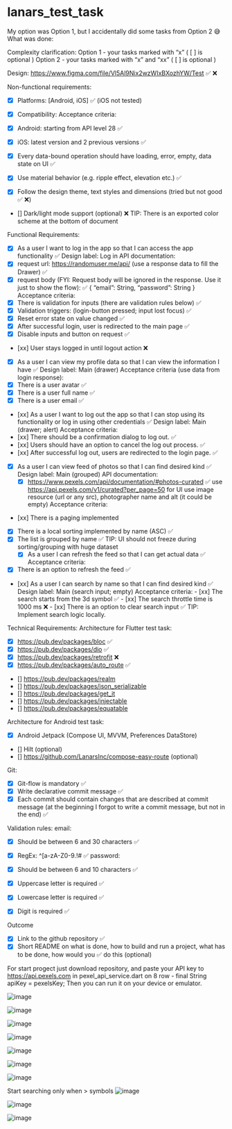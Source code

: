 # lanars_test_task
My option was Option 1, but I accidentally did some tasks from Option 2 😅
What was done:

Complexity сlarification:
	Option 1 - your tasks marked with “x” ( [ ] is optional )
	Option 2 - your tasks marked with “x” and “xx”  ( [ ] is optional )

Design:
https://www.figma.com/file/Vl5Al9Nix2wzWIxBXozhYW/Test  ✅ ❌

Non-functional requirements:
- [x] Platforms: [Android, iOS]    ✅ (iOS not tested)
- [x] Compatibility:
		Acceptance criteria:
- [x] Android: starting from API level 28 ✅
- [x] iOS: latest version and 2 previous versions  ✅

- [x] Every data-bound operation should have loading, error, empty, data state on UI ✅
- [x] Use material behavior (e.g. ripple effect, elevation etc.) ✅
- [x] Follow the design theme, text styles and dimensions (tried but not good ✅ ❌)
- [] Dark/light mode support (optional) ❌
TIP: There is an exported color scheme at the bottom of document

Functional Requirements:
- [x] As a user I want to log in the app so that I can access the app functionality ✅
		Design label: Log in
API documentation:
- [x] request url: https://randomuser.me/api/ (use a response data to fill the Drawer) ✅
- [x] request body (FYI: Request body will be ignored in the response. Use it just to show the flow): ✅
{
“email”: String,
“password”: String
}
		Acceptance criteria:
- [x] There is validation for inputs (there are validation rules below) ✅
- [x] Validation triggers: (login-button pressed; input lost focus) ✅
- [x] Reset error state on value changed ✅
- [x] After successful login, user is redirected to the main page ✅
- [x] Disable inputs and button on request ✅
- [xx] User stays logged in until logout action ❌

- [x] As a user I can view my profile data so that I can view the information I have ✅
Design label: Main (drawer)
Acceptance criteria (use data from login response):
- [x] There is a user avatar ✅
- [x] There is a user full name ✅
- [x] There is a user email ✅
 
- [xx] As a user I want to log out the app so that I can stop using its functionality or log in using other credentials ✅
		Design label: Main (drawer; alert)
Acceptance criteria:
- [xx] There should be a confirmation dialog to log out. ✅
- [xx] Users should have an option to cancel the log out process. ✅
- [xx] After successful log out, users are redirected to the login page. ✅

- [x] As a user I can view feed of photos so that I can find desired kind ✅
	Design label: Main (grouped)
API documentation:
 	- [x] https://www.pexels.com/api/documentation/#photos-curated 	 ✅
use https://api.pexels.com/v1/curated?per_page=50
for UI use image resource (url or any src), photographer name and alt (it could be empty)
Acceptance criteria:
- [xx] There is a paging implemented
- [x] There is a local sorting implemented by name (ASC) ✅
- [x] The list is grouped by name ✅
TIP: UI should not freeze during sorting/grouping with huge dataset 
	- [x] As a user I can refresh the feed so that I can get actual data ✅
Acceptance criteria:
- [x] There is an option to refresh the feed ✅

- [xx] As a user I can search by name so that I can find desired kind ✅
		Design label: Main (search input; empty)
		Acceptance criteria:
		- [xx] The search starts from the 3d symbol ✅
		- [xx] The search throttle time is 1000 ms ❌
		- [xx] There is an option to clear search input ✅
TIP: Implement search logic locally. 


Technical Requirements:
Architecture for Flutter test task:
- [x] https://pub.dev/packages/bloc ✅
- [x] https://pub.dev/packages/dio ✅
- [x] https://pub.dev/packages/retrofit ❌
- [x] https://pub.dev/packages/auto_route ✅
- [] https://pub.dev/packages/realm
- [] https://pub.dev/packages/json_serializable
- [] https://pub.dev/packages/get_it
- [] https://pub.dev/packages/injectable
- [] https://pub.dev/packages/equatable

Architecture for Android test task:
- [x] Android Jetpack (Compose UI, MVVM, Preferences DataStore)
- [] Hilt (optional)
- [] https://github.com/LanarsInc/compose-easy-route (optional)

Git:
- [x] Git-flow is mandatory ✅
- [x] Write declarative commit message ✅ 
- [x] Each commit should contain changes that are described at commit message (at the beginning I forgot to write a commit message, but not in the end) ✅ 

Validation rules:
email:
- [x] Should be between 6 and 30 characters ✅
- [x] RegEx: ^[a-zA-Z0-9.!#$%&'*+\\/=?^_`{|}~-]{1,10}@(?:(?!.*--)[a-zA-Z0-9-]{1,10}(?<!-))(?:\.(?:[a-zA-Z0-9-]{2,10}))+$ ✅
password:
- [x] Should be between 6 and 10 characters ✅
- [x] Uppercase letter is required ✅
- [x] Lowercase letter is required ✅
- [x] Digit is required ✅


Outcome
- [x] Link to the github repository ✅
- [x] Short README on what is done, how to build and run a project, what has to be done, how would you ✅
do this (optional)

For start progect just download repository, and paste your API key to https://api.pexels.com in pexel_api_service.dart on 8 row - final String apiKey = pexelsKey;
Then you can run it on your device or emulator.

![image](https://github.com/user-attachments/assets/a4c78171-952e-418f-8a27-4ea36f458eef)

![image](https://github.com/user-attachments/assets/8b2000ca-3004-47d6-a0b8-d5618931bef1)

![image](https://github.com/user-attachments/assets/5466008f-5346-46d4-b274-7fa6acefb985)

![image](https://github.com/user-attachments/assets/4c6ac5bd-d952-40bd-8ff8-aa7d88ea58fa)

![image](https://github.com/user-attachments/assets/ff27c8cf-eb88-43b5-982e-87f97042239e)

![image](https://github.com/user-attachments/assets/bfd12f43-30ee-4eb7-b51f-8bcc2c0713be)

![image](https://github.com/user-attachments/assets/fa83d595-1311-4313-9892-a82c8ad2db44)

Start searching only when > symbols
![image](https://github.com/user-attachments/assets/86bd658d-df8c-4e90-8569-852812f67155)

![image](https://github.com/user-attachments/assets/db91b8d8-157e-436e-8be4-eba0288f3eca)

![image](https://github.com/user-attachments/assets/cb955bbe-8f9d-4536-b8cc-f2386f3dd0a5)








